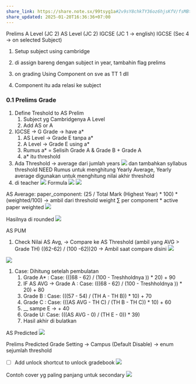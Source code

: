```yaml
---
share_link: https://share.note.sx/99tsyg1a#2v9sY8chkTY36oz6hjsKfV/fsMBtibs8nLCmq1nQpXI
share_updated: 2025-01-20T16:36:36+07:00
---
```

Prelims
	A Level (JC 2)
	AS Level (JC 2)
	IGCSE (JC 1 → english)
	IGCSE (Sec 4 → on selected Subject)
1. Setup subject using cambridge
2. di assign bareng dengan subject in year, tambahin flag prelims
3. on grading Using Component on sve as TT 1 dll 

4. Component itu ada relasi ke subject
### 0.1 Prelims Grade 
1. Define Treshold to AS Prelim
	1. Subject yg Cambridgenya A Level
	2. Add AS or A 
2. IGCSE → G Grade → have a*
	1. AS Level → Grade E tanpa a*
	2. A Level → Grade E using a*
	3. Rumus a* = Selisih Grade A & Grade B + Grade A
	4. a* itu threshold
3. Ada Threshold → average dari jumlah years
   ![](https://i.imgur.com/jrk0gnW.png)
dan tambahkan syllabus threshold
NEED Rumus untuk menghitung Yearly Average, Yearly average digunakan untuk menghitung nilai akhir threshold
4. di teacher
   ![](https://i.imgur.com/7GeGXJ5.png)
Formula
![](https://i.imgur.com/XIo4RWd.png)
![](https://i.imgur.com/p6njtdE.png)

AS Average:
paper_component: (25 / Total Mark (Highest Year) * 100) * (weighted/100) → ambil dari threshold weight
∑ per component * active paper weighted
![](https://i.imgur.com/xY34RTM.png)

Hasilnya di rounded
![](https://i.imgur.com/lm1KyYP.png)


AS PUM
1. Check Nilai AS Avg, → Compare ke AS Threshold (ambil yang AVG > Grade TH) 
   ((62-62) / (100 -62))20  → Ambil saat compare disini
   ![](https://i.imgur.com/UPld2fR.png)

![](https://i.imgur.com/SVd3mfF.png)

1. Case: Dihitung setelah pembulatan
	1. Grade A* : Case: (((68 - 62) / (100 - Treshholdnya )) * 20) + 90
	2. IF AS AVG → Grade A : Case: (((68 - 62) / (100 - Treshholdnya )) * 20) + 80
	3. Grade B : Case: (((57 - 54) / (TH A - TH B)) * 10) + 70 
	4. Grade C : Case: (((AS AVG - TH C) / (TH B - TH C)) * 10) + 60 
	5. __ sampe E → + 40
	6. Grade U: Case: (((AS AVG - 0) / (TH E - 0)) * 39) 
	7. Hasil akhir di bulatkan

AS Predicted
![](https://i.imgur.com/SyWBImV.png)

Prelims Predicted Grade Setting → Campus (Default Disable) → enum sejumlah threshold


- [ ] Add unlock shortcut to unlock gradebook
    ![](https://i.imgur.com/Z0QnZW2.png)

Contoh cover yg paling panjang untuk secondary
![](https://i.imgur.com/IJU2BYT.png)
